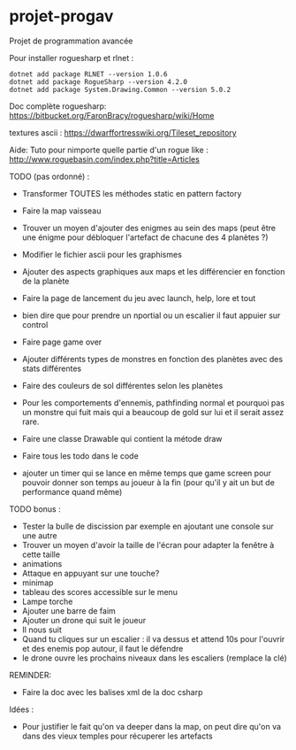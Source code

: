 # projet-progav
Projet de programmation avancée

Pour installer roguesharp et rlnet :
```
dotnet add package RLNET --version 1.0.6
dotnet add package RogueSharp --version 4.2.0
dotnet add package System.Drawing.Common --version 5.0.2
```

Doc complète roguesharp: https://bitbucket.org/FaronBracy/roguesharp/wiki/Home

textures ascii : https://dwarffortresswiki.org/Tileset_repository

Aide: Tuto pour nimporte quelle partie d'un rogue like : http://www.roguebasin.com/index.php?title=Articles



TODO (pas ordonné) : 
* Transformer TOUTES les méthodes static en pattern factory

* Faire la map vaisseau


* Trouver un moyen d'ajouter des enigmes au sein des maps (peut être une énigme pour débloquer l'artefact de chacune des 4 planètes ?)
* Modifier le fichier ascii pour les graphismes
* Ajouter des aspects graphiques aux maps et les différencier en fonction de la planète
* Faire la page de lancement du jeu avec launch, help, lore et tout
* bien dire que pour prendre un nportial ou un escalier il faut appuier sur control
* Faire page game over
* Ajouter différents types de monstres en fonction des planètes avec des stats différentes 
* Faire des couleurs de sol différentes selon les planètes 
* Pour les comportements d'ennemis, pathfinding normal et pourquoi pas un monstre qui fuit mais qui a beaucoup de gold sur lui et il serait assez rare.
* Faire une classe Drawable qui contient la métode draw
* Faire tous les todo dans le code
* ajouter un timer qui se lance en même temps que game screen pour pouvoir donner son temps au joueur à la fin (pour qu'il y ait un but de performance quand même)


TODO bonus :
* Tester la bulle de discission par exemple en ajoutant une console sur une autre
* Trouver un moyen d'avoir la taille de l'écran pour adapter la fenêtre à cette taille
* animations
* Attaque en appuyant sur une touche?
* minimap
* tableau des scores accessible sur le menu
* Lampe torche 
* Ajouter une barre de faim
* Ajouter un drone qui suit le joueur
* Il nous suit
* Quand tu cliques sur un escalier : il va dessus et attend 10s pour l'ouvrir et des enemis pop autour, il faut le défendre
* le drone ouvre les prochains niveaux dans les escaliers (remplace la clé)


REMINDER:
* Faire la doc avec les balises xml de la doc csharp


Idées :
* Pour justifier le fait qu'on va deeper dans la map, on peut dire qu'on va dans des vieux temples pour récuperer les artefacts


